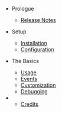 - Prologue
	- [Release Notes](releases.md)

- Setup
    - [Installation](installation.md)
    - [Configuration](configuration.md)

- The Basics
	- [Usage](usage.md)
    - [Events](events.md)
    - [Customization](customization.md)
    - [Debugging](debugging.md)

-
    - [Credits](credits.md)
